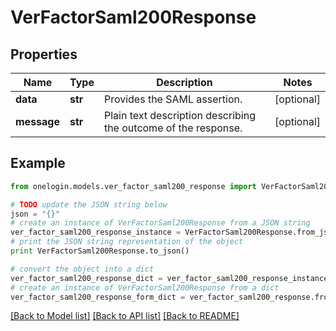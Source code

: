 # VerFactorSaml200Response


## Properties
Name | Type | Description | Notes
------------ | ------------- | ------------- | -------------
**data** | **str** | Provides the SAML assertion. | [optional] 
**message** | **str** | Plain text description describing the outcome of the response. | [optional] 

## Example

```python
from onelogin.models.ver_factor_saml200_response import VerFactorSaml200Response

# TODO update the JSON string below
json = "{}"
# create an instance of VerFactorSaml200Response from a JSON string
ver_factor_saml200_response_instance = VerFactorSaml200Response.from_json(json)
# print the JSON string representation of the object
print VerFactorSaml200Response.to_json()

# convert the object into a dict
ver_factor_saml200_response_dict = ver_factor_saml200_response_instance.to_dict()
# create an instance of VerFactorSaml200Response from a dict
ver_factor_saml200_response_form_dict = ver_factor_saml200_response.from_dict(ver_factor_saml200_response_dict)
```
[[Back to Model list]](../README.md#documentation-for-models) [[Back to API list]](../README.md#documentation-for-api-endpoints) [[Back to README]](../README.md)


